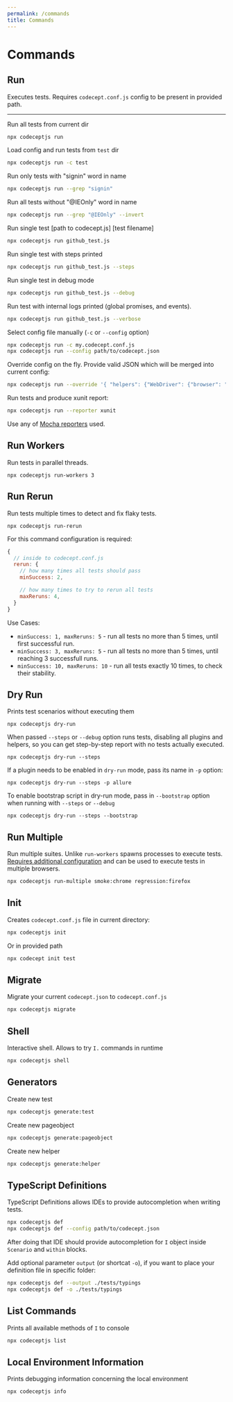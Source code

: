 ```yaml
---
permalink: /commands
title: Commands
---
```


# Commands

## Run

Executes tests. Requires `codecept.conf.js` config to be present in provided path.

---

Run all tests from current dir

```sh
npx codeceptjs run
```

Load config and run tests from `test` dir

```sh
npx codeceptjs run -c test
```

Run only tests with "signin" word in name

```sh
npx codeceptjs run --grep "signin"
```

Run all tests without "@IEOnly" word in name

```sh
npx codeceptjs run --grep "@IEOnly" --invert
```

Run single test [path to codecept.js] [test filename]

```sh
npx codeceptjs run github_test.js
```

Run single test with steps printed

```sh
npx codeceptjs run github_test.js --steps
```

Run single test in debug mode

```sh
npx codeceptjs run github_test.js --debug
```

Run test with internal logs printed (global promises, and events).

```sh
npx codeceptjs run github_test.js --verbose
```

Select config file manually (`-c` or `--config` option)

```sh
npx codeceptjs run -c my.codecept.conf.js
npx codeceptjs run --config path/to/codecept.json
```

Override config on the fly. Provide valid JSON which will be merged into current config:

```sh
npx codeceptjs run --override '{ "helpers": {"WebDriver": {"browser": "chrome"}}}'
```

Run tests and produce xunit report:

```sh
npx codeceptjs run --reporter xunit
```

Use any of [Mocha reporters](https://github.com/mochajs/mocha/tree/master/lib/reporters) used.

## Run Workers

Run tests in parallel threads.

```
npx codeceptjs run-workers 3
```

## Run Rerun <Badge text="Since 2.4" type="warning"/>

Run tests multiple times to detect and fix flaky tests.

```
npx codeceptjs run-rerun
```

For this command configuration is required:

```js
{
  // inside to codecept.conf.js
  rerun: {
    // how many times all tests should pass
    minSuccess: 2,

    // how many times to try to rerun all tests
    maxReruns: 4,
  }
}
```

Use Cases:

* `minSuccess: 1, maxReruns: 5` - run all tests no more than 5 times, until first successful run.
* `minSuccess: 3, maxReruns: 5` - run all tests no more than 5 times, until reaching 3 successfull runs.
* `minSuccess: 10, maxReruns: 10` - run all tests exactly 10 times, to check their stability.


## Dry Run

Prints test scenarios without executing them

```
npx codeceptjs dry-run
```

When passed `--steps` or `--debug` option runs tests, disabling all plugins and helpers, so you can get step-by-step report with no tests actually executed.

```
npx codeceptjs dry-run --steps
```

If a plugin needs to be enabled in `dry-run` mode, pass its name in `-p` option:

```
npx codeceptjs dry-run --steps -p allure
```

To enable bootstrap script in dry-run mode, pass in `--bootstrap` option when running with `--steps` or `--debug`

```
npx codeceptjs dry-run --steps --bootstrap
```

## Run Multiple

Run multiple suites. Unlike `run-workers` spawns processes to execute tests.
[Requires additional configuration](/advanced#multiple-browsers-execution) and can be used to execute tests in multiple browsers.

```sh
npx codeceptjs run-multiple smoke:chrome regression:firefox
```

## Init

Creates `codecept.conf.js` file in current directory:

```sh
npx codeceptjs init
```

Or in provided path

```sh
npx codecept init test
```

## Migrate

Migrate your current `codecept.json` to `codecept.conf.js`

```sh
npx codeceptjs migrate
```

## Shell

Interactive shell. Allows to try `I.` commands in runtime

```sh
npx codeceptjs shell
```

## Generators

Create new test

```sh
npx codeceptjs generate:test
```

Create new pageobject

```sh
npx codeceptjs generate:pageobject
```

Create new helper

```sh
npx codeceptjs generate:helper
```

## TypeScript Definitions

TypeScript Definitions allows IDEs to provide autocompletion when writing tests.

```sh
npx codeceptjs def
npx codeceptjs def --config path/to/codecept.json
```

After doing that IDE should provide autocompletion for `I` object inside `Scenario` and `within` blocks.

Add optional parameter `output` (or shortcat `-o`), if you want to place your definition file in specific folder:

```sh
npx codeceptjs def --output ./tests/typings
npx codeceptjs def -o ./tests/typings
```

## List Commands

Prints all available methods of `I` to console

```sh
npx codeceptjs list
```

## Local Environment Information

Prints debugging information concerning the local environment

```sh
npx codeceptjs info
```
